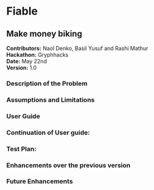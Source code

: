 # Fiable

## Make money biking

**Contributors:** Naol Denko, Basil Yusuf and Rashi Mathur <br>
**Hackathon:** Gryphhacks <br>
**Date:** May 22nd <br>
**Version:** 1.0 <br>

### Description of the Problem


### Assumptions and Limitations

### User Guide

### Continuation of User guide: 

### Test Plan: 

### Enhancements over the previous version

### Future Enhancements

